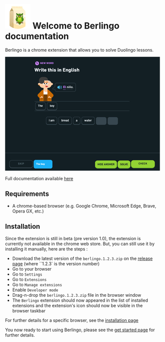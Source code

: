 # <img src="./docs/docs/images/logo.png" style="height: 80px; width: auto;"> Welcome to Berlingo documentation

Berlingo is a chrome extension that allows you to solve Duolingo lessons.

![solving-duolingo](./docs/docs/images/solving-duolingo.png)

Full documentation available [here](https://nomis51.github.io/berlingo/)

## Requirements

- A chrome-based browser (e.g. Google Chrome, Microsoft Edge, Brave, Opera GX, etc.)

## Installation

Since the extension is still in beta (pre version 1.0), the extension is currently not available in the chrome web
store.
But, you can still use it by installing it manually, here are the steps :

- Download the latest version of the `berlingo.1.2.3.zip` on
  the [release page](https://github.com/nomis51/berlingo/releases/latest) (where ``1.2.3` is the version number)
- Go to your browser
- Go to `Settings`
- Go to `Extensions`
- Go to `Manage extensions`
- Enable `Developer mode`
- Drag-n-drop the `berlingo.1.2.3.zip` file in the browser window
- The `Berlingo` extension should now appeared in the list of installed extensions and the extension's icon should now
  be visible in the browser taskbar

For further details for a specific browser, see the [installation page](https://nomis51.github.io/berlingo/installation)

You now ready to start using Berlingo, please see the [get started page](https://nomis51.github.io/berlingo/get-started)
for further details.
